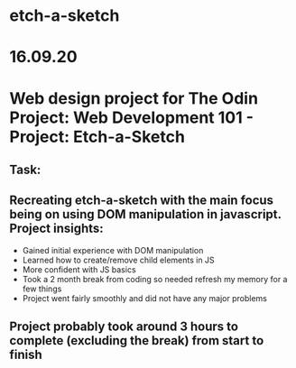 # etch-a-sketch

16.09.20
==
Web design project for The Odin Project: Web Development 101 - Project: Etch-a-Sketch
==

Task:
--
Recreating etch-a-sketch with the main focus being on using DOM manipulation in javascript.
Project insights:
--
- Gained initial experience with DOM manipulation
- Learned how to create/remove child elements in JS
- More confident with JS basics
- Took a 2 month break from coding so needed refresh my memory for a few things 
- Project went fairly smoothly and did not have any major problems 

Project probably took around 3 hours to complete (excluding the break) from start to finish
--

